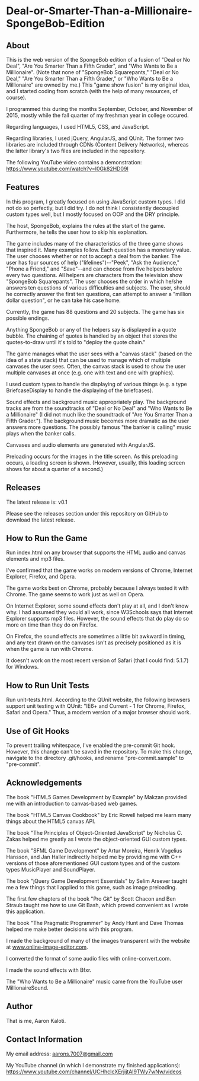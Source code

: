 # Deal-or-Smarter-Than-a-Millionaire-SpongeBob-Edition

About
-----

This is the web version of the SpongeBob edition of a fusion of
"Deal or No Deal", "Are You Smarter Than a Fifth Grader", and
"Who Wants to Be a Millionaire". (Note that none of "SpongeBob Squarepants,"
"Deal or No Deal," "Are You Smarter Than a Fifth Grader," or "Who
Wants to Be a Millionaire" are owned by me.) This "game show fusion"
is my original idea, and I started coding from scratch (with the help of
many resources, of course).

I programmed this during the months September, October, and November
of 2015, mostly while the fall quarter of my freshman year in college
occured.

Regarding languages, I used HTML5, CSS, and JavaScript.

Regarding libraries, I used jQuery, AngularJS, and QUnit. The former
two libraries are included through CDNs (Content Delivery Networks),
whereas the latter library's two files are included in the repository.

The following YouTube video contains a demonstration:
https://www.youtube.com/watch?v=I0Gk82HD09I

Features
--------

In this program, I greatly focused on using JavaScript custom types.
I did not do so perfectly, but I did try. I do not think I consistently
decoupled custom types well, but I mostly focused on OOP and the DRY
principle.

The host, SpongeBob, explains the rules at the start of the game.
Furthermore, he tells the user how to skip his explanation.

The game includes many of the characteristics of the three game
shows that inspired it. Many examples follow.
Each question has a monetary value.
The user chooses whether or not to accept a deal from the
banker.
The user has four sources of help ("lifelines")--"Peek",
"Ask the Audience," "Phone a Friend," and "Save"--and can choose from five
helpers before every two questions.
All helpers are characters from the television show
"SpongeBob Squarepants".
The user chooses the order in which he/she answers ten questions of various
difficulties and subjects.
The user, should he correctly answer the first ten questions, can attempt
to answer a "million dollar question", or he can take
his case home.

Currently, the game has 88 questions and 20 subjects. The game has
six possible endings.

Anything SpongeBob or any of the helpers say is displayed in a
quote bubble. The chaining of quotes is handled by an object
that stores the quotes-to-draw until it's told to
"deploy the quote chain."

The game manages what the user sees with a "canvas stack" (based
on the idea of a state stack) that can be used to manage which
of multiple canvases the user sees. Often, the canvas stack is
used to show the user multiple canvases at once (e.g. one with
text and one with graphics).

I used custom types to handle the displaying of various things (e.g.
a type BriefcaseDisplay to handle the displaying of the briefcases).

Sound effects and background music appropriately play. The
background tracks are from the soundtracks of "Deal or No Deal"
and "Who Wants to Be a Millionaire" (I did not much like the soundtrack
of "Are You Smarter Than a Fifth Grader.").
The background music becomes more dramatic as the user answers more
questions.
The possibly famous "the banker is calling" music plays when the banker
calls.

Canvases and audio elements are generated with AngularJS.

Preloading occurs for the images in the title screen. As this preloading
occurs, a loading screen is shown. (However, usually, this loading screen
shows for about a quarter of a second.)

Releases
--------

The latest release is: v0.1

Please see the releases section under this repository on GitHub
to download the latest release.

How to Run the Game
-------------------

Run index.html on any browser that supports the HTML audio and canvas
elements and mp3 files.

I've confirmed that the game works on modern versions of
Chrome, Internet Explorer, Firefox, and Opera.

The game works
best on Chrome, probably because I always tested it with Chrome. The
game seems to work just as well on Opera.

On Internet Explorer, some sound effects don't play at all, and I
don't know why. I had assumed they would all work, since W3Schools
says that Internet Explorer supports mp3 files. However, the sound
effects that do play do so more on time than they do on Firefox.

On Firefox, the sound effects are sometimes a little bit awkward in
timing,
and any text drawn on the canvases isn't as precisely positioned
as it is when the game is run with Chrome.

It doesn't work on
the most recent version of Safari (that I could find: 5.1.7) for Windows.

How to Run Unit Tests
---------------------

Run unit-tests.html. According to the QUnit website, the following
browsers support unit testing with QUnit:
"IE6+ and Current - 1 for Chrome, Firefox, Safari and Opera."
Thus, a modern version of a major browser should work.

Use of Git Hooks
----------------

To prevent trailing whitespace, I've enabled the pre-commit Git hook.
However, this change can't be saved in the repository. To make this
change, navigate to the directory .git/hooks, and rename "pre-commit.sample"
to "pre-commit".

Acknowledgements
----------------

The book "HTML5 Games Development by Example" by Makzan provided me
with an introduction to canvas-based web games.

The book "HTML5 Canvas Cookbook" by Eric Rowell helped me learn
many things about the HTML5 canvas API.

The book "The Principles of Object-Oriented JavaScript" by Nicholas C.
Zakas helped me greatly as I wrote the object-oriented GUI custom
types.

The book "SFML Game Development" by Artur Moreira, Henrik Vogelius
Hansson, and Jan Haller indirectly helped me by providing me
with C++ versions of those aforementioned GUI custom types and of the
custom types MusicPlayer and SoundPlayer.

The book "jQuery Game Development Essentials" by Selim Arsever
taught me a few things
that I applied to this game, such as image preloading.

The first few chapters of the book "Pro Git" by Scott Chacon and
Ben Straub taught me how to use Git Bash, which proved convenient
as I wrote this application.

The book "The Pragmatic Programmer" by Andy Hunt and Dave Thomas helped
me make better decisions with this program.

I made the background of many of the images transparent with the
website at www.online-image-editor.com.

I converted the format of some audio files with online-convert.com.

I made the sound effects with Bfxr.

The "Who Wants to Be a Millionaire" music came from the YouTube
user MillionaireSound.

Author
------

That is me, Aaron Kaloti.

Contact Information
-------------------

My email address: aarons.7007@gmail.com

My YouTube channel (in which I demonstrate my finished applications):
https://www.youtube.com/channel/UCHhcIcXErjijtAI9TWy7wNw/videos